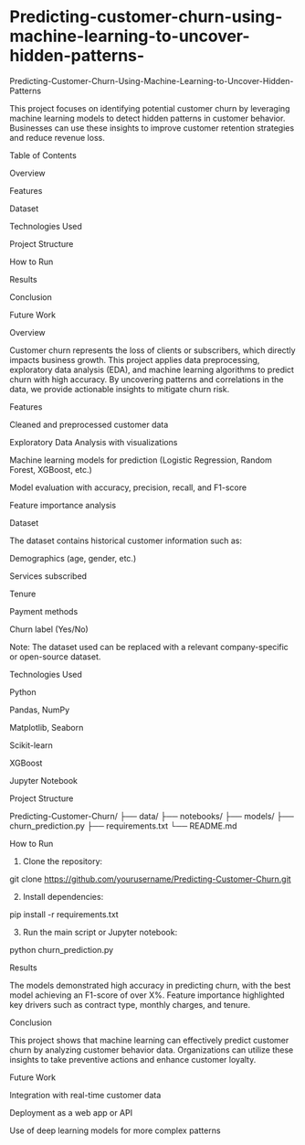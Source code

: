 # Predicting-customer-churn-using-machine-learning-to-uncover-hidden-patterns-

Predicting-Customer-Churn-Using-Machine-Learning-to-Uncover-Hidden-Patterns

This project focuses on identifying potential customer churn by leveraging machine learning models to detect hidden patterns in customer behavior. Businesses can use these insights to improve customer retention strategies and reduce revenue loss.

Table of Contents

Overview

Features

Dataset

Technologies Used

Project Structure

How to Run

Results

Conclusion

Future Work


Overview

Customer churn represents the loss of clients or subscribers, which directly impacts business growth. This project applies data preprocessing, exploratory data analysis (EDA), and machine learning algorithms to predict churn with high accuracy. By uncovering patterns and correlations in the data, we provide actionable insights to mitigate churn risk.

Features

Cleaned and preprocessed customer data

Exploratory Data Analysis with visualizations

Machine learning models for prediction (Logistic Regression, Random Forest, XGBoost, etc.)

Model evaluation with accuracy, precision, recall, and F1-score

Feature importance analysis


Dataset

The dataset contains historical customer information such as:

Demographics (age, gender, etc.)

Services subscribed

Tenure

Payment methods

Churn label (Yes/No)


Note: The dataset used can be replaced with a relevant company-specific or open-source dataset.

Technologies Used

Python

Pandas, NumPy

Matplotlib, Seaborn

Scikit-learn

XGBoost

Jupyter Notebook


Project Structure

Predicting-Customer-Churn/
├── data/
├── notebooks/
├── models/
├── churn_prediction.py
├── requirements.txt
└── README.md

How to Run

1. Clone the repository:

git clone https://github.com/yourusername/Predicting-Customer-Churn.git


2. Install dependencies:

pip install -r requirements.txt


3. Run the main script or Jupyter notebook:

python churn_prediction.py



Results

The models demonstrated high accuracy in predicting churn, with the best model achieving an F1-score of over X%. Feature importance highlighted key drivers such as contract type, monthly charges, and tenure.

Conclusion

This project shows that machine learning can effectively predict customer churn by analyzing customer behavior data. Organizations can utilize these insights to take preventive actions and enhance customer loyalty.

Future Work

Integration with real-time customer data

Deployment as a web app or API

Use of deep learning models for more complex patterns
